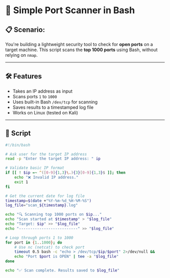 # 🔐 Simple Port Scanner in Bash

## 📋 Scenario:
You're building a lightweight security tool to check for **open ports** on a target machine. This script scans the **top 1000 ports** using Bash, without relying on `nmap`.

---

## 🛠️ Features

- Takes an IP address as input
- Scans ports `1` to `1000`
- Uses built-in Bash `/dev/tcp` for scanning
- Saves results to a timestamped log file
- Works on Linux (tested on Kali)

---

## 📜 Script

```bash
#!/bin/bash

# Ask user for the target IP address
read -p "Enter the target IP address: " ip

# Validate basic IP format
if [[ ! $ip =~ ^([0-9]{1,3}\.){3}[0-9]{1,3}$ ]]; then
    echo "❌ Invalid IP address."
    exit 1
fi

# Get the current date for log file
timestamp=$(date +"%Y-%m-%d_%H-%M-%S")
log_file="scan_${timestamp}.log"

echo "🔍 Scanning top 1000 ports on $ip..."
echo "Scan started at $timestamp" > "$log_file"
echo "Target: $ip" >> "$log_file"
echo "--------------------------" >> "$log_file"

# Loop through ports 1 to 1000
for port in {1..1000}; do
    # Use nc (netcat) to check port
    timeout 0.5 bash -c "echo > /dev/tcp/$ip/$port" 2>/dev/null &&
    echo "Port $port is OPEN" | tee -a "$log_file"
done

echo "✅ Scan complete. Results saved to $log_file"
```
